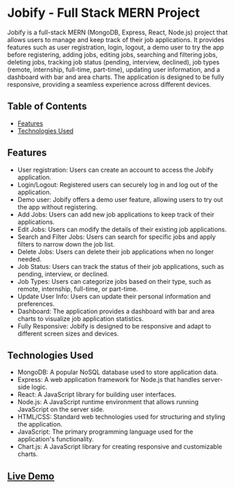 # Jobify - Full Stack MERN Project

Jobify is a full-stack MERN (MongoDB, Express, React, Node.js) project that allows users to manage and keep track of their job applications. It provides features such as user registration, login, logout, a demo user to try the app before registering, adding jobs, editing jobs, searching and filtering jobs, deleting jobs, tracking job status (pending, interview, declined), job types (remote, internship, full-time, part-time), updating user information, and a dashboard with bar and area charts. The application is designed to be fully responsive, providing a seamless experience across different devices.

## Table of Contents
- [Features](#features)
- [Technologies Used](#technologies-used)

## Features

- User registration: Users can create an account to access the Jobify application.
- Login/Logout: Registered users can securely log in and log out of the application.
- Demo user: Jobify offers a demo user feature, allowing users to try out the app without registering.
- Add Jobs: Users can add new job applications to keep track of their applications.
- Edit Jobs: Users can modify the details of their existing job applications.
- Search and Filter Jobs: Users can search for specific jobs and apply filters to narrow down the job list.
- Delete Jobs: Users can delete their job applications when no longer needed.
- Job Status: Users can track the status of their job applications, such as pending, interview, or declined.
- Job Types: Users can categorize jobs based on their type, such as remote, internship, full-time, or part-time.
- Update User Info: Users can update their personal information and preferences.
- Dashboard: The application provides a dashboard with bar and area charts to visualize job application statistics.
- Fully Responsive: Jobify is designed to be responsive and adapt to different screen sizes and devices.

## Technologies Used

- MongoDB: A popular NoSQL database used to store application data.
- Express: A web application framework for Node.js that handles server-side logic.
- React: A JavaScript library for building user interfaces.
- Node.js: A JavaScript runtime environment that allows running JavaScript on the server side.
- HTML/CSS: Standard web technologies used for structuring and styling the application.
- JavaScript: The primary programming language used for the application's functionality.
- Chart.js: A JavaScript library for creating responsive and customizable charts.
  
## [Live Demo](https://jobify-vcx2.onrender.com/)  
